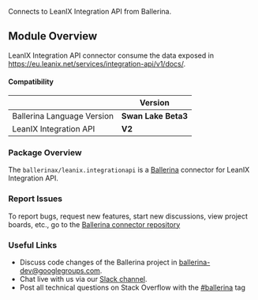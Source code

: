 Connects to LeanIX Integration API from Ballerina.

## Module Overview

LeanIX Integration API connector consume the data exposed in https://eu.leanix.net/services/integration-api/v1/docs/.

#### Compatibility
|                               | Version               |
|-------------------------------|-----------------------|
| Ballerina Language Version    | **Swan Lake Beta3**   |
| LeanIX Integration API        | **V2**                |

### Package Overview
The `ballerinax/leanix.integrationapi` is a [Ballerina](https://ballerina.io/) connector for LeanIX Integration API.
### Report Issues
To report bugs, request new features, start new discussions, view project boards, etc., go to the [Ballerina connector repository](link)
### Useful Links
- Discuss code changes of the Ballerina project in [ballerina-dev@googlegroups.com](mailto:ballerina-dev@googlegroups.com).
- Chat live with us via our [Slack channel](https://ballerina.io/community/slack/).
- Post all technical questions on Stack Overflow with the [#ballerina](https://stackoverflow.com/questions/tagged/ballerina) tag